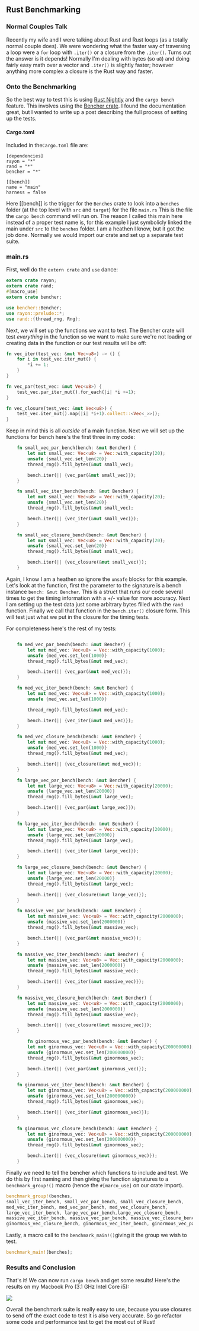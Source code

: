 ## Rust Benchmarking

### Normal Couples Talk

Recently my wife and I were talking about Rust and Rust loops (as a totally normal couple does). We were wondering what the faster way of traversing a loop were a `for` loop with `.iter()` or a closure from the `.iter()`. Turns out the answer is it depends! Normally I'm dealing with bytes (so `u8`) and doing fairly easy math over a vector and `.iter()` is slightly faster; however anything more complex a closure is the Rust way and faster.

### Onto the Benchmarking

So the best way to test this is using [Rust Nightly](https://www.rust-lang.org/en-US/install.html) and the `cargo bench` feature. This involves using the [Bencher crate](https://crates.io/crates/bencher). I found the documentation great, but I wanted to write up a post describing the full process of setting up the tests.

#### Cargo.toml

Included in the`Cargo.toml` file are:


```
[dependencies]
rayon = "*"
rand = "*"
bencher = "*"

[[bench]]
name = "main"
harness = false
```

Here [[bench]] is the trigger for the `Benches` crate to look into a `benches` folder (at the top level with `src` and `target`) for the file `main.rs` This is the file the `cargo bench` command will run on. The reason I called this main here instead of a proper test name is, for this example I just symbolicly linked the main under `src` to the `benches` folder. I am a heathen I know, but it got the job done. Normally we would import our crate and set up a separate test suite.

### main.rs

First, well do the `extern crate` and `use` dance:

```rust
extern crate rayon;
extern crate rand;
#[macro_use]
extern crate bencher;

use bencher::Bencher;
use rayon::prelude::*;
use rand::{thread_rng, Rng};

```

Next, we will set up the functions we want to test. The Bencher crate will test *everything* in the function so we want to make sure we're not loading or creating data in the function or our test results will be off:

```rust
fn vec_iter(test_vec: &mut Vec<u8>) -> () {
    for i in test_vec.iter_mut() {
        *i += 1;
    }
}

fn vec_par(test_vec: &mut Vec<u8>) {
    test_vec.par_iter_mut().for_each(|i| *i +=1);
}

fn vec_closure(test_vec: &mut Vec<u8>) {
    test_vec.iter_mut().map(|i| *i+1).collect::<Vec<_>>();
}
```

Keep in mind this is all _outside_ of a main function. Next we will set up the functions for bench here's the first three in my code:

```rust
    fn small_vec_par_bench(bench: &mut Bencher) {
        let mut small_vec: Vec<u8> = Vec::with_capacity(20);
        unsafe {small_vec.set_len(20)}
        thread_rng().fill_bytes(&mut small_vec);

        bench.iter(|| {vec_par(&mut small_vec)});
    }

    fn small_vec_iter_bench(bench: &mut Bencher) {
        let mut small_vec: Vec<u8> = Vec::with_capacity(20);
        unsafe {small_vec.set_len(20)}
        thread_rng().fill_bytes(&mut small_vec);

        bench.iter(|| {vec_iter(&mut small_vec)});
    }

    fn small_vec_closure_bench(bench: &mut Bencher) {
        let mut small_vec: Vec<u8> = Vec::with_capacity(20);
        unsafe {small_vec.set_len(20)}
        thread_rng().fill_bytes(&mut small_vec);

        bench.iter(|| {vec_closure(&mut small_vec)});
    }
```

Again, I know I am a heathen so ignore the `unsafe` blocks for this example. Let's look at the function, first the parameter to the signature is a bench instance `bench: &mut Bencher`. This is a struct that runs our code several times to get the timing information with a +/- value for more accuracy. Next I am setting up the test data just some arbitrary bytes filled with the `rand` function. Finally we call that function in the `bench.iter()` closure form. This will test just what we put in the closure for the timing tests.

For completeness here's the rest of my tests:

```rust

    fn med_vec_par_bench(bench: &mut Bencher) {
        let mut med_vec: Vec<u8> = Vec::with_capacity(1000);
        unsafe {med_vec.set_len(1000)}
        thread_rng().fill_bytes(&mut med_vec);

        bench.iter(|| {vec_par(&mut med_vec)});
    }

    fn med_vec_iter_bench(bench: &mut Bencher) {
        let mut med_vec: Vec<u8> = Vec::with_capacity(1000);
        unsafe {med_vec.set_len(1000)}

        thread_rng().fill_bytes(&mut med_vec);

        bench.iter(|| {vec_iter(&mut med_vec)});
    }

    fn med_vec_closure_bench(bench: &mut Bencher) {
        let mut med_vec: Vec<u8> = Vec::with_capacity(1000);
        unsafe {med_vec.set_len(1000)}
        thread_rng().fill_bytes(&mut med_vec);

        bench.iter(|| {vec_closure(&mut med_vec)});
    }

    fn large_vec_par_bench(bench: &mut Bencher) {
        let mut large_vec: Vec<u8> = Vec::with_capacity(20000);
        unsafe {large_vec.set_len(20000)}
        thread_rng().fill_bytes(&mut large_vec);

        bench.iter(|| {vec_par(&mut large_vec)});
    }

    fn large_vec_iter_bench(bench: &mut Bencher) {
        let mut large_vec: Vec<u8> = Vec::with_capacity(20000);
        unsafe {large_vec.set_len(20000)}
        thread_rng().fill_bytes(&mut large_vec);

        bench.iter(|| {vec_iter(&mut large_vec)});
    }

    fn large_vec_closure_bench(bench: &mut Bencher) {
        let mut large_vec: Vec<u8> = Vec::with_capacity(20000);
        unsafe {large_vec.set_len(20000)}
        thread_rng().fill_bytes(&mut large_vec);

        bench.iter(|| {vec_closure(&mut large_vec)});
    }

    fn massive_vec_par_bench(bench: &mut Bencher) {
        let mut massive_vec: Vec<u8> = Vec::with_capacity(2000000);
        unsafe {massive_vec.set_len(2000000)}
        thread_rng().fill_bytes(&mut massive_vec);

        bench.iter(|| {vec_par(&mut massive_vec)});
    }

    fn massive_vec_iter_bench(bench: &mut Bencher) {
        let mut massive_vec: Vec<u8> = Vec::with_capacity(2000000);
        unsafe {massive_vec.set_len(2000000)}
        thread_rng().fill_bytes(&mut massive_vec);

        bench.iter(|| {vec_iter(&mut massive_vec)});
    }

    fn massive_vec_closure_bench(bench: &mut Bencher) {
        let mut massive_vec: Vec<u8> = Vec::with_capacity(2000000);
        unsafe {massive_vec.set_len(2000000)}
        thread_rng().fill_bytes(&mut massive_vec);

        bench.iter(|| {vec_closure(&mut massive_vec)});
    }

        fn ginormous_vec_par_bench(bench: &mut Bencher) {
        let mut ginormous_vec: Vec<u8> = Vec::with_capacity(200000000);
        unsafe {ginormous_vec.set_len(200000000)}
        thread_rng().fill_bytes(&mut ginormous_vec);

        bench.iter(|| {vec_par(&mut ginormous_vec)});
    }

    fn ginormous_vec_iter_bench(bench: &mut Bencher) {
        let mut ginormous_vec: Vec<u8> = Vec::with_capacity(200000000);
        unsafe {ginormous_vec.set_len(200000000)}
        thread_rng().fill_bytes(&mut ginormous_vec);

        bench.iter(|| {vec_iter(&mut ginormous_vec)});
    }

    fn ginormous_vec_closure_bench(bench: &mut Bencher) {
        let mut ginormous_vec: Vec<u8> = Vec::with_capacity(200000000);
        unsafe {ginormous_vec.set_len(200000000)}
        thread_rng().fill_bytes(&mut ginormous_vec);

        bench.iter(|| {vec_closure(&mut ginormous_vec)});
    }
```

Finally we need to tell the bencher which functions to include and test. We do this by first naming and then giving the function signatures to a `benchmark_group!()` macro (hence the `#[marco_use]` on our crate import).

```rust
benchmark_group!(benches,
small_vec_iter_bench, small_vec_par_bench, small_vec_closure_bench,
med_vec_iter_bench, med_vec_par_bench, med_vec_closure_bench,
large_vec_iter_bench, large_vec_par_bench,large_vec_closure_bench,
massive_vec_iter_bench, massive_vec_par_bench, massive_vec_closure_bench,
ginormous_vec_closure_bench, ginormous_vec_iter_bench, ginormous_vec_par_bench);
```

Lastly, a macro call to the `benchmark_main!()`giving it the group we wish to test.

```rust
benchmark_main!(benches);
```

### Results and Conclusion

That's it! We can now run `cargo bench` and get some results! Here's the results on my Macbook Pro (3.1 GHz Intel Core i5):

![](rust_bench_results.png)

Overall the benchmark suite is really easy to use, because you use closures to send off the exact code to test it is also very accurate. So go refactor some code and performance test to get the most out of Rust! 
